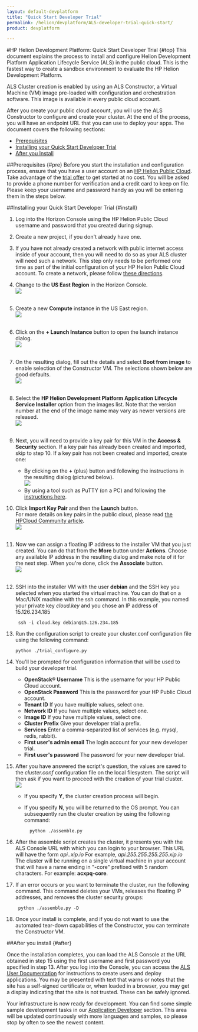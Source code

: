 ```yaml
---
layout: default-devplatform
title: "Quick Start Developer Trial"
permalink: /helion/devplatform/ALS-developer-trial-quick-start/
product: devplatform

---
```

<!--PUBLISHED-->

#HP Helion Development Platform: Quick Start Developer Trial {#top}
This document explains the process to install and configure Helion Development Platform Application Lifecycle Service (ALS) in the public cloud. This is the fastest way to create a sandbox environment to evaluate the HP Helion Development Platform.

ALS Cluster creation is enabled by using an ALS Constructor, a Virtual Machine (VM) image pre-loaded with configuration and orchestration software.  This image is available in every public cloud account.

After you create your public cloud account, you will use the ALS Constructor to configure and create your cluster.  At the end of the process, you will have an endpoint URL that you can use to deploy your apps.
The document covers the following sections:

- [Prerequisites](#pre)
- [Installing your Quick Start Developer Trial](#install)
- [After you Install](#after)

##Prerequisites {#pre}
Before you start the installation and configuration process, ensure that you have a user account on an <a href="https://horizon.hpcloud.com/register" target="_blank">HP Helion Public Cloud</a>. Take advantage of the <a href="http://www.hpcloud.com/cloud-credit" target="_blank">trial offer</a> to get started at no cost. You will be asked to provide a phone number for verification and a credit card to keep on file. Please keep your username and password handy as you will be entering them in the steps below.

##Installing your Quick Start Developer Trial {#install}
1. Log into the Horizon Console using the HP Helion Public Cloud username and password that you created during signup.
2. Create a new project, if you don't already have one.
3. If you have not already created a network with public internet access inside of your account, then you will need to do so as your ALS cluster will need such a network. This step only needs to be performed one time as part of the initial configuration of your HP Helion Public Cloud account.  To create a network, please follow [these directions](https://community.hpcloud.com/article/how-create-or-delete-network#create).
4. Change to the **US East Region** in the Horizon Console. <br><img src="media/quickstartA.png"/><br><br>

 
5. Create a new **Compute** instance in the US East region.<br><img src="media/quickstartB.png"/><br><br>
6. Click on the  **+ Launch Instance** button to open the launch instance dialog.<br><img src="media/quickstartC.png"/><br><br>

7. On the resulting dialog, fill out the details and select **Boot from image** to enable selection of the Constructor VM.  The selections shown below are good defaults.<br><img src="media/quickstartD.png"/><br><br>
 
8. Select the **HP Helion Development Platform Application Lifecycle Service Installer** option from the images list. Note that the version number at the end of the image name may vary as newer versions are released.<br><img src="media/quickstartE.png"/><br><br>

9. Next, you will need to provide a key pair for this VM in the **Access & Security** section. If a key pair has already been created and imported, skip to step 10. If a key pair has not been created and imported, create one:
	- By clicking on the **+** (plus) button and following the instructions in the resulting dialog (pictured below).<br><img src="media/quickstartF.png"/>
	- By using a tool such as PuTTY (on a PC) and following the [instructions here](http://kb.siteground.com/how_to_generate_an_ssh_key_on_windows_using_putty/).
1. Click **Import Key Pair** and then the **Launch**   button. <br>For more details on key pairs in the public cloud, please read [the HPCloud Community article](http://community.hpcloud.com/article/managing-your-key-pairs-0).<br><img src="media/quickstartG.png"/><br><br>
2. Now we can assign a floating IP address to the installer VM that you just created.  You can do that from the **More** button under **Actions**.  Choose any available IP address in the resulting dialog and make note of it for the next step. When you're done, click the **Associate** button.<br><img src="media/quickstartH.png"/><br><br>
 
3. SSH into the installer VM with the user **debian** and the SSH key you selected when you started the virtual machine. You can do that on a Mac/UNIX machine with the ssh command. In this example, you named your private key *cloud.key* and you chose an IP address of 15.126.234.185

		ssh -i cloud.key debian@15.126.234.185




1.  Run the configuration script to create your cluster.conf configuration file using the following command:

		python ./trial_configure.py

1.  You'll be prompted for configuration information that will be used to build your developer trial.
	- **OpenStack&reg; Username** This is the username for your HP Public Cloud account.
	- **OpenStack Password** This is the password for your HP Public Cloud account.
	- **Tenant ID** If you have multiple values, select one.
	- **Network ID** If you have multiple values, select one.
	- **Image ID** If you have multiple values, select one.
	- **Cluster Prefix** Give your developer trial a prefix.
	- **Services** Enter a comma-separated list of services (e.g. mysql, redis, rabbit).
	- **First user's admin email** The login account for your new developer trial.
	- **First user's password** The password for your new developer trial.

1. After you have answered the script's question, the values are saved to the *cluster.conf* configuration file on the local filesystem. The script will then ask if you want to proceed with the creation of your trial cluster.<br><img src="media/quickstartH.png"/>
	- If you specify **Y**, the cluster creation process will begin.
	- If you specify **N**, you will be returned to the OS prompt. You can subsequently run the cluster creation by using the following command:

			python ./assemble.py

3. After the assemble script creates the cluster, it presents you with the ALS Console URL with which you can login to your browser. This URL will have the form *api.<IPAddress>.xip.io*  For example, *api.255.255.255.255.xip.io* <BR> The cluster will be running on a single virtual machine in your account that will have a name ending in "-core" prefixed with 5 random characters.  For example: **acxpq-core**. 
4. If an error occurs or you want to terminate the cluster, run the following command. This command deletes your VMs, releases the floating IP addresses, and removes the cluster security groups: 

		python ./assemble.py -D 

5. Once your install is complete, and if you do not want to use the automated tear-down capabilities of the Constructor, you can terminate the Constructor VM.

##After you install {#after}

Once the installation completes, you can load the ALS Console at the URL obtained in step 15 using the first username and first password you specified in step 13. After you log into the Console, you can access the [ALS User Documentation](/als/v1/user/) for instructions to create users and deploy applications.
You may be presented with text that warns or notes that the site has a self-signed certificate or, when loaded in a browser, you may get a display indicating that the site is not trusted. These can be safely ignored.


Your infrastructure is now ready for development. You can find some simple sample development tasks in our [Application Developer](/helion/devplatform/appdev/) section. This area will be updated continuously with more languages and samples, so please stop by often to see the newest content.
